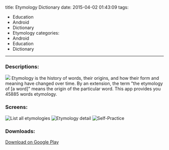 title: Etymology Dictionary
date: 2015-04-02 01:43:09
tags:
- Education
- Android
- Dictionary
- Etymology
categories:
- Android
- Education
- Dictionary
---
### Descriptions:
![][logo]
Etymology is the history of words, their origins, and how their form and meaning have changed over time. By an extension, the term "the etymology of [a word]" means the origin of the particular word.
This app provides you 45885 words etymology.
<!-- more -->
### Screens:
![List all etymologies][img1]
![Etymology detail][img2]
![Self-Practice][img3]

### Downloads:
[Download on Google Play](https://play.google.com/store/apps/details?id=com.fpmil.developer.dictionary.ety)

[logo]: https://lh4.ggpht.com/MzhsDrDRGUduCIekRZoTYu0KkMn1wkIn6RxMOf1aPfhh7T5p4cvCcDpgHOorVrIMhf2P=w300
[img1]: https://lh5.ggpht.com/3Fj5fHiv99ivjooc3w_t3TcULgqmplihwXnNyBv0qvp0zdWlP5utGMF9bBO3TN24tw=h900
[img2]: https://lh4.ggpht.com/9PA7Tyv80QRHlpQ7LBVFgtUtitq3WxeBQ9qt3mn-cG2baoGvRq_6K0JRZ4sE7OSCQigw=h900
[img3]: https://lh4.ggpht.com/NHL88JJM448bxE30lEfPOnrEsaKNrtsLD68qrRySKNcLFFtG4I9WewQI-P9sCjum3_8=h900